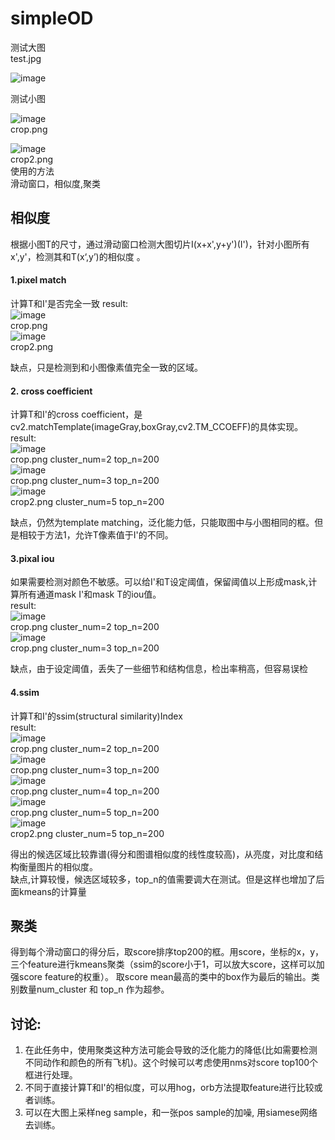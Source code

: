 # simpleOD
  
测试大图  
test.jpg  
  
![image](https://github.com/yyq90/simpleOD/blob/master/images/test.jpg)  
  
测试小图  
  
![image](https://github.com/yyq90/simpleOD/blob/master/images/crop.png)    
crop.png  

![image](https://github.com/yyq90/simpleOD/blob/master/images/crop2.png)      
crop2.png  
使用的方法  
滑动窗口，相似度,聚类



## 相似度  
根据小图T的尺寸，通过滑动窗口检测大图切片I(x+x',y+y')(I')，针对小图所有x',y'，检测其和T(x‘,y’)的相似度 。   
#### 1.pixel match  
计算T和I'是否完全一致
result:  
![image](https://github.com/yyq90/simpleOD/blob/master/images/det_raw_crop_2.png)    
crop.png  
![image](https://github.com/yyq90/simpleOD/blob/master/images/det_raw_crop2.png)    
crop2.png  

缺点，只是检测到和小图像素值完全一致的区域。
#### 2. cross coefficient 
计算T和I'的cross coefficient，是cv2.matchTemplate(imageGray,boxGray,cv2.TM_CCOEFF)的具体实现。  
result:  
![image](https://github.com/yyq90/simpleOD/blob/master/images/det_ccoeff2.png)    
crop.png  cluster_num=2  top_n=200  
![image](https://github.com/yyq90/simpleOD/blob/master/images/det_ccoeff3.png)    
crop.png  cluster_num=3  top_n=200  
![image](https://github.com/yyq90/simpleOD/blob/master/images/det_ccoeff_crop2_5.png)    
crop2.png  cluster_num=5  top_n=200  

缺点，仍然为template matching，泛化能力低，只能取图中与小图相同的框。但是相较于方法1，允许T像素值于I'的不同。    

#### 3.pixal iou
如果需要检测对颜色不敏感。可以给I'和T设定阈值，保留阈值以上形成mask,计算所有通道mask I'和mask T的iou值。  
result:  
![image](https://github.com/yyq90/simpleOD/blob/master/images/det_iou_crop_2.png)    
crop.png  cluster_num=2  top_n=200  
![image](https://github.com/yyq90/simpleOD/blob/master/images/det_iou_crop_3.png)    
crop.png  cluster_num=3  top_n=200  
 
缺点，由于设定阈值，丢失了一些细节和结构信息，检出率稍高，但容易误检  

#### 4.ssim  
计算T和I'的ssim(structural similarity)Index  
result:  
![image](https://github.com/yyq90/simpleOD/blob/master/images/det_ssim_crop_2.png)    
crop.png  cluster_num=2  top_n=200  
![image](https://github.com/yyq90/simpleOD/blob/master/images/det_ssim_crop_3.png)    
crop.png  cluster_num=3  top_n=200  
![image](https://github.com/yyq90/simpleOD/blob/master/images/det_ssim_crop_4.png)    
crop.png  cluster_num=4  top_n=200  
![image](https://github.com/yyq90/simpleOD/blob/master/images/det_ssim_crop_5.png)    
crop.png  cluster_num=5  top_n=200     
![image](https://github.com/yyq90/simpleOD/blob/master/images/det_ssim_crop2_5.png)    
crop2.png  cluster_num=5  top_n=200  

得出的候选区域比较靠谱(得分和图谱相似度的线性度较高)，从亮度，对比度和结构衡量图片的相似度。  
缺点,计算较慢，候选区域较多，top_n的值需要调大在测试。但是这样也增加了后面kmeans的计算量  
## 聚类  

得到每个滑动窗口的得分后，取score排序top200的框。用score，坐标的x，y，三个feature进行kmeans聚类（ssim的score小于1，可以放大score，这样可以加强score feature的权重）。
取score mean最高的类中的box作为最后的输出。类别数量num_cluster 和 top_n 作为超参。

## 讨论:  
1. 在此任务中，使用聚类这种方法可能会导致的泛化能力的降低(比如需要检测不同动作和颜色的所有飞机)。这个时候可以考虑使用nms对score top100个框进行处理。
2. 不同于直接计算T和I'的相似度，可以用hog，orb方法提取feature进行比较或者训练。
3. 可以在大图上采样neg sample，和一张pos sample的加噪, 用siamese网络去训练。
